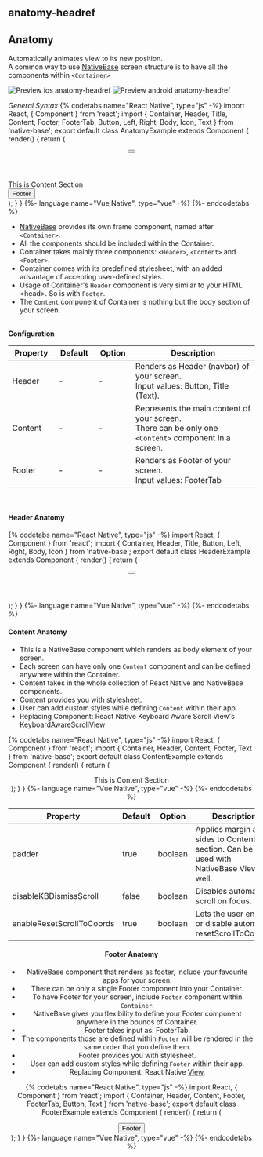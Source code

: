 ## anatomy-headref
## Anatomy

Automatically animates view to its new position.<br />
A common way to use [NativeBase](https://nativebase.io/) screen structure is to have all the components within <code>&lt;Container></code><br />

![Preview ios anatomy-headref](https://github.com/GeekyAnts/NativeBase-KitchenSink/raw/v2.6.1/screenshots/ios/anatomy.png)
![Preview android anatomy-headref](https://github.com/GeekyAnts/NativeBase-KitchenSink/raw/v2.6.1/screenshots/android/anatomy.png)

*General Syntax*
{% codetabs name="React Native", type="js" -%}
import React, { Component } from 'react';
import { Container, Header, Title, Content, Footer, FooterTab, Button, Left, Right, Body, Icon, Text } from 'native-base';
export default class AnatomyExample extends Component {
  render() {
    return (
      <Container>
        <Header>
          <Left>
            <Button transparent>
              <Icon name='menu' />
            </Button>
          </Left>
          <Body>
            <Title>Header</Title>
          </Body>
          <Right />
        </Header>
        <Content>
          <Text>
            This is Content Section
          </Text>
        </Content>
        <Footer>
          <FooterTab>
            <Button full>
              <Text>Footer</Text>
            </Button>
          </FooterTab>
        </Footer>
      </Container>
    );
  }
}
{%- language name="Vue Native", type="vue" -%}
<template>
  <nb-container>
    <nb-header>
      <nb-left>
        <nb-button transparent>
          <nb-icon :name="'menu'" />
        </nb-button>
      </nb-left>
      <nb-body>
        <nb-title>Header</nb-title>
      </nb-body>
      <nb-right />
    </nb-header>
    <nb-content padder>
      <nb-text>Content goes here</nb-text>
    </nb-content>
    <nb-footer>
      <nb-footer-tab>
        <nb-button active full>
          <nb-text>Footer</nb-text>
        </nb-button>
      </nb-footer-tab>
    </nb-footer>
  </nb-container>
</template>
{%- endcodetabs %}
<br />


* [NativeBase](https://nativebase.io/) provides its own frame component, named after <code>&lt;Container></code>.
* All the components should be included within the Container.
* Container takes mainly three components: <code>&lt;Header></code>, <code>&lt;Content></code> and <code>&lt;Footer></code>.
* Container comes with its predefined stylesheet, with an added advantage of accepting user-defined styles.
* Usage of Container's <code>Header</code> component is very similar to your HTML &lt;head>. So is with <code>Footer</code>.
* The <code>Content</code> component of Container is nothing but the body section of your screen.<br /><br />

**Configuration**<br />
    <table class="table table-bordered">
        <thead>
            <tr>
                <th>Property</th>
                <th>Default</th>
                <th>Option</th>
                <th width="50%">Description</th>
            </tr>
        </thead>
        <tbody>
            <tr>
                <td>Header</td>
                <td> - </td>
                <td> - </td>
                <td>Renders as Header (navbar) of your screen.<br />
                    Input values: Button, Title (Text).
                </td>
            </tr>
            <tr>
                <td>Content</td>
                <td> - </td>
                <td> - </td>
                <td>Represents the main content of your screen.<br />
                    There can be only one <code style="background-color: #FFF">&lt;Content></code> component in a screen.
                </td>
            </tr>
            <tr>
                <td>Footer</td>
                <td> - </td>
                <td> - </td>
                <td>Renders as Footer of your screen.<br />
                    Input values: FooterTab
                    </a>
                </td>
            </tr>
        </tbody>
    </table><br />

#### Header Anatomy

{% codetabs name="React Native", type="js" -%}
import React, { Component } from 'react';
import { Container, Header, Title, Button, Left, Right, Body, Icon } from 'native-base';
export default class HeaderExample extends Component {
  render() {
    return (
      <Container>
        <Header>
          <Left>
            <Button transparent>
              <Icon name='menu' />
            </Button>
          </Left>
          <Body>
            <Title>Header</Title>
          </Body>
          <Right />
        </Header>
      </Container>
    );
  }
}
{%- language name="Vue Native", type="vue" -%}
<template>
  <nb-container>
    <nb-header>
      <nb-left>
        <nb-button transparent>
          <nb-icon :name="'menu'" />
        </nb-button>
      </nb-left>
      <nb-body>
        <nb-title>Header</nb-title>
      </nb-body>
      <nb-right />
    </nb-header>
  </nb-container>
</template>
{%- endcodetabs %}
<br />

#### Content Anatomy

* This is a NativeBase component which renders as body element of your screen.
* Each screen can have only one <code>Content</code> component and can be defined anywhere within the Container.
* Content takes in the whole collection of React Native and NativeBase components.
* Content provides you with stylesheet.
* User can add custom styles while defining <code>Content</code> within their app.
* Replacing Component:
  React Native Keyboard Aware Scroll View's [KeyboardAwareScrollView](https://github.com/APSL/react-native-keyboard-aware-scroll-view)

{% codetabs name="React Native", type="js" -%}
import React, { Component } from 'react';
import { Container, Header, Content, Footer, Text } from 'native-base';
export default class ContentExample extends Component {
  render() {
    return (
      <Container>
        <Header />
        <Content padder>
          <Text>
            This is Content Section
          </Text>
        </Content>
        <Footer />
      </Container>
    );
  }
}
{%- language name="Vue Native", type="vue" -%}
<template>
  <nb-container>
    <nb-header/>
    <nb-content padder>
      <nb-text>Content goes here</nb-text>
    </nb-content>
    <nb-footer/>
  </nb-container>
</template>
{%- endcodetabs %}
<br />

<table class="table table-bordered">
    <thead>
        <tr>
            <th>Property</th>
            <th>Default</th>
            <th>Option</th>
            <th width="50%">Description</th>
        </tr>
    </thead>
    <tbody>
        <tr>
            <td>padder</td>
            <td>true</td>
            <td>boolean</td>
            <td>Applies margin at all sides to Content section. Can be used with NativeBase View as well.</td>
        </tr>
        <tr>
            <td>disableKBDismissScroll</td>
            <td>false</td>
            <td>boolean</td>
            <td>Disables automatic scroll on focus.</td>
        </tr>
        <tr>
            <td>enableResetScrollToCoords</td>
            <td>true</td>
            <td>boolean</td>
            <td>Lets the user enable or disable automatic resetScrollToCoords.</td>
        </tr>
    </tbody>
</table>


#### Footer Anatomy

* NativeBase component that renders as footer, include your favourite apps for your screen.
* There can be only a single Footer component into your Container.
* To have Footer for your screen, include <code>Footer</code> component within <code>Container</code>.
* NativeBase gives you flexibility to define your Footer component anywhere in the bounds of Container.
* Footer takes input as: FooterTab.
* The components those are defined within <code>Footer</code> will be rendered in the same order that you define them.
* Footer provides you with stylesheet.
* User can add custom styles while defining <code>Footer</code> within their app.
* Replacing Component: React Native [View](https://facebook.github.io/react-native/docs/view.html).


{% codetabs name="React Native", type="js" -%}
import React, { Component } from 'react';
import { Container, Header, Content, Footer, FooterTab, Button, Text } from 'native-base';
export default class FooterExample extends Component {
  render() {
    return (
      <Container>
        <Header />
        <Content />
        <Footer>
          <FooterTab>
            <Button full>
              <Text>Footer</Text>
            </Button>
          </FooterTab>
        </Footer>
      </Container>
    );
  }
}
{%- language name="Vue Native", type="vue" -%}
<template>
  <nb-container>
    <nb-header/>
    <nb-content />
    <nb-footer>
      <nb-footer-tab>
        <nb-button full>
          <nb-text>Footer</nb-text>
        </nb-button>
      </nb-footer-tab>
    </nb-footer>
  </nb-container>
</template>
{%- endcodetabs %}
<br />

